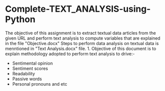 # Complete-TEXT_ANALYSIS-using-Python

The objective of this assignment is to extract textual data articles from the given URL and perform text analysis to compute variables that are explained in the file "Objective.docx"
Steps to perform data analysis on textual data is menntioned in "Text Analysis.docx" file. 1. Objective of this document is to explain methodology adopted to perform text analysis to drive:-
- Sentimental opinion                                                                            
- Sentiment scores                                                                              
- Readability                                                                                     
- Passive words                                                                                  
- Personal pronouns and etc
